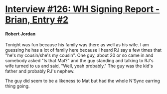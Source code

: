 # [Interview #126: WH Signing Report - Brian, Entry #2](https://www.theoryland.com/intvmain.php?i=126#2)

#### Robert Jordan

Tonight was fun because his family was there as well as his wife. I am guessing he has a lot of family here because I heard RJ say a few times that "he's my cousin/she's my cousin". One guy, about 20 or so came in and somebody asked "Is that Mat?" and the guy standing and talking to RJ's wife turned to us and said, "Well, yeah probably." The guy was the kid's father and probably RJ's nephew.

The guy did seem to be a likeness to Mat but had the whole N'Sync earring thing going.

